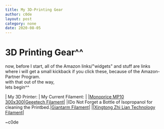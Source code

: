 ```yaml
---
title: My 3D-Printing Gear
author: c0de
layout: post
category: none
date: 2020-08-05
---
```

# 3D Printing Gear^^
now, before I start, all of the Amazon links/"widgets" and stuff are links where i will get a small kickback if you click these, because of the Amazon-Partner Program.  
with that out of the way,  
lets begin^^  
  
| My 3D Printer: | My Current Filament: |
|[Monoprice MP10 300x300](https://amzn.to/2PwMuE5)|[Geeetech Filament](https://amzn.to/3fwIEp6)|
|(Do Not Forget a Bottle of Isopropanol for cleaning the Printbed.|[Giantarm Filament](https://amzn.to/30uOALi)|
||[Xingtong Zhi Lian Technology Filament](https://amzn.to/30uxMUH)|
  
~c0de